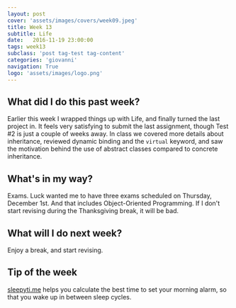 ```yaml
---
layout: post
cover: 'assets/images/covers/week09.jpeg'
title: Week 13
subtitle: Life
date:   2016-11-19 23:00:00
tags: week13
subclass: 'post tag-test tag-content'
categories: 'giovanni'
navigation: True
logo: 'assets/images/logo.png'
---
```


## What did I do this past week?
Earlier this week I wrapped things up with Life, and finally turned the last project in. It feels very satisfying to submit the last assignment, though Test #2 is just a couple of weeks away.
In class we covered more details about inheritance, reviewed dynamic binding and the `virtual` keyword, and saw the motivation behind the use of abstract classes compared to concrete inheritance. 

## What's in my way?
Exams. Luck wanted me to have three exams scheduled on Thursday, December 1st. And that includes Object-Oriented Programming. If I don't start revising during the Thanksgiving break, it will be bad.

## What will I do next week?
Enjoy a break, and start revising.

## Tip of the week
[sleepyti.me](http://sleepyti.me/) helps you calculate the best time to set your morning alarm, so that you wake up in between sleep cycles.

